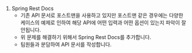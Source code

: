 
1. Spring Rest Docs
	- 기존 API 문서로 포스트맨을 사용하고 있지만 포스트맨 같은 경우에는 다양한 케이스의 예제로 인하여 해당 API에 어떤 입력과 어떤 옵션이 있는지 파악이 잘 안됩니다.
	- 위 문제를 해결하기 위해서 Spring Rest Docs를 추가합니다.
	- 팀원들과 분담하여 API 문서를 작성합니다.